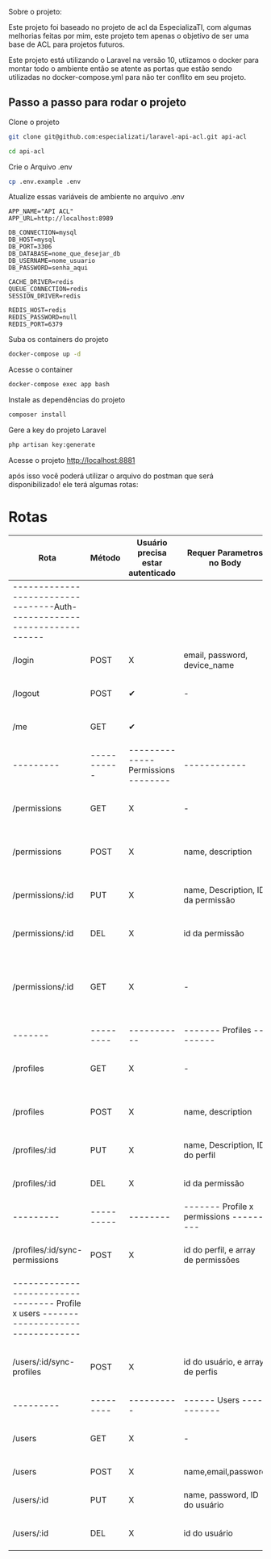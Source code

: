 Sobre o projeto:

Este projeto foi baseado no projeto de acl da EspecializaTI, com algumas melhorias feitas por mim, este projeto tem apenas o objetivo de ser uma base de ACL para projetos futuros.

Este projeto está utilizando o Laravel na versão 10, utlizamos o docker para montar todo o ambiente então se atente as portas que estão sendo utilizadas no docker-compose.yml para não ter conflito em seu projeto.

## Passo a passo para rodar o projeto
Clone o projeto
```sh
git clone git@github.com:especializati/laravel-api-acl.git api-acl
```
```sh
cd api-acl
```

Crie o Arquivo .env
```sh
cp .env.example .env
```

Atualize essas variáveis de ambiente no arquivo .env
```dosini
APP_NAME="API ACL"
APP_URL=http://localhost:8989

DB_CONNECTION=mysql
DB_HOST=mysql
DB_PORT=3306
DB_DATABASE=nome_que_desejar_db
DB_USERNAME=nome_usuario
DB_PASSWORD=senha_aqui

CACHE_DRIVER=redis
QUEUE_CONNECTION=redis
SESSION_DRIVER=redis

REDIS_HOST=redis
REDIS_PASSWORD=null
REDIS_PORT=6379
```


Suba os containers do projeto
```sh
docker-compose up -d
```


Acesse o container
```sh
docker-compose exec app bash
```


Instale as dependências do projeto
```sh
composer install
```


Gere a key do projeto Laravel
```sh
php artisan key:generate
```

Acesse o projeto
[http://localhost:8881](http://localhost:8881)

após isso você poderá utilizar o arquivo do postman que será disponibilizado! ele terá algumas rotas: 
# Rotas 

| Rota |Método| Usuário precisa estar autenticado  | Requer Parametros no Body  |       Descrição     | 
| ------------------- | ------------------- | ---------------------  | -------------------------- |  -------------------|
|----------------------------------Auth---------------------------------|
|/login| POST  | X | email, password, device_name | Rota para criação de usuário|
|/logout| POST  | ✔ | - | Rota para Leslogar usuário|
|/me| GET  | ✔ |  | Rota ver as informações do usuário|
|---------|-----------|-------------- Permissions --------|------------|-------------|
|/permissions| GET  | X | - | Rota visualizar todas as permissões|
|/permissions| POST  | X | name, description | Rota visualizar todas as permissões|
|/permissions/:id| PUT  | X | name, Description, ID da permissão | Rota para atualiazar as permissões|
|/permissions/:id| DEL  | X | id da permissão | Rota para deletar as permissões|
|/permissions/:id| GET  | X | - | Rota visualizar uma permissão específica através do ID|
|-------|---------|-----------|------- Profiles --------|-----------|--------------|
|/profiles| GET  | X | - | Rota visualizar todos os perfis|
|/profiles| POST  | X | name, description | Rota visualizar todos os perfis|
|/profiles/:id| PUT  | X | name, Description, ID do perfil | Rota para atualiazar os perfis|
|/profiles/:id| DEL  | X | id da permissão | Rota para deletar as permissões|
|---------|----------|--------|------- Profile x permissions ---------|------------|------------| 
|/profiles/:id/sync-permissions| POST  | X | id do perfil, e array de permissões | Rota para sincronizar permissões com perfis|
|---------------------------------- Profile x users ---------------------------------| 
|/users/:id/sync-profiles| POST  | X | id do usuário, e array de perfis | Rota para sincronizar os usuários  com os perfis|
|---------|---------|----------|------ Users -----------|-------------|---------| 
|/users| GET  | X | - | Rota visualizar todos os perfis|
|/users| POST  | X | name,email,password | Rota criar usuário|
|/users/:id| PUT  | X | name, password, ID do usuário | Rota para atualiazar o usuário|
|/users/:id| DEL  | X | id do usuário | Rota para deletar o usuário|